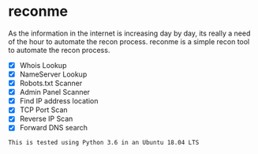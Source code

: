 # reconme
As the information in the internet is increasing day by day, its really a need of the hour to automate the recon process. reconme is a simple recon tool to automate the recon process.

- [x] Whois Lookup
- [x] NameServer Lookup
- [x] Robots.txt Scanner
- [x] Admin Panel Scanner
- [x] Find IP address location
- [x] TCP Port Scan
- [x] Reverse IP Scan
- [x] Forward DNS search

```
This is tested using Python 3.6 in an Ubuntu 18.04 LTS
```

